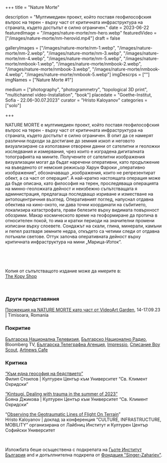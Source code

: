 +++
title = "Nature Morte"

description = "Мултимедиен проект, който поставя геофилософския въпрос на терен - върху част от критичната инфраструктура на страната, където достъпът е силно ограничен."
date = 2023-06-22
featuredImage = "/images/nature-morte/nm-hero.webp"
featuredVideo = ["/images/nature-morte/nm-herovid.mp4"]
draft = false

galleryImages = ["/images/nature-morte/nm-1.webp", "/images/nature-morte/nm-2.webp", "/images/nature-morte/nm-3.webp", "/images/nature-morte/nm-4.webp", "/images/nature-morte/nm-5.webp", "/images/nature-morte/nmbook-1.webp", "/images/nature-morte/nmbook-2.webp", "/images/nature-morte/nmbook-3.webp", "/images/nature-morte/nmbook-4.webp", "/images/nature-morte/nmbook-5.webp"]
imgDescrps = [""]
imgNames = ["Nature Morte #1"]

medium = ["photography", "photogrammetry", "topological 3D print", "multichannel video-Installation", "book"]
placedate = "Goethe-Institut, Sofia - 22.06–30.07.2023"
curator = "Hristo Kaloyanov"
categories = ["solo"]

+++

NATURE MORTE е мултимедиен проект, който поставя геофилософския въпрос на терен - върху част от критичната инфраструктура на страната, където достъпът е силно ограничен. В опит да се намерят различни подходи за достигане до земния изкоп и неговото визуализиране са използвани отворени данни от сателитни и геоложки изследвания и измервания, чрез които е изградена дигиталната топографията на мините.
Получените от сателитни изображения визуализации могат да бъдат наречени оперативни, като продължение на въведеното от немския режисьор Харун Фароки „оперативно изображение“, обозначаващо „изображения, които не репрезентират обект, а са част от операция“. А най-кратко настоящата операция може да бъде описана, като философия на терен, проследяваща операцията на минно-геоложката дейност и неизбежно съпътстващата я администрация, предлагаща последващо изриване и изместване на антопоцентричния възглед.
Оперативният поглед, напуснал отдавна обектива на кино-окото, ни дава точни координати на събитието, локализира катастрофата, прави белезите върху видимата повърхност обозрими. Макар космическото време на геоформиране да протича в относителен покой, то има и кратки периоди на значителни промени изписани върху слоевете. Сондажът на скали, глина, минерали, камъни и пепел разтваря земните недра, откъдето са четими следи от отдавна потънали светове. Оттук започва оперативната дейност върху критичната инфраструктура на мини „Марица-Изток“.

&nbsp;

&nbsp;

Копия от съпътстващото издание може да нмерите в:<br> [The Kopy Shop](https://www.thekopy.shop/product/nature-morte)

&nbsp;

### Други представяния
[Прожекция на NATURE MORTE като част от VideoArt Garden](https://timisoara2023.eu/ro/evenimente/coatings-videoart-garden/), 14-17.09.23 | Timisoara, Romania
### Покритие
[Българска Национална Телевизия](https://bnt.bg/news/izlozhbata-nature-morte-v-gyote-institut-v347709-319285news.html), [Българско Национално Радио](https://bnr.bg/horizont/post/101854514/nature-morte-tvorcheski-pogled-kam-vagledobivnata-industria),
Bloomberg TV,
[Българска Телеграфна Агенция](https://www.bta.bg/bg/news/lik/491946-diskusiya-na-tema-vaglishtna-tropika-razglezhda-dobiva-na-ruda-i-kak-vdahnovya),
[Impressio](https://impressio.dir.bg/photography/vaglishtna-tropika-v-gyote-institut-i-ko-op),
[Списание Boy Scout](https://boyscoutmag.com/2023/07/kakvo-da-pravim-v-sofia-prez-july-2/),
[Artnews Cafe](https://openartfiles.bg/openartfiles.bg/public/bg/artnewscafebulletin)

### Критика
[“Към една геософия на бедствието”](https://culturecenter-su.org/philip-stoilov-nature-morte/)<br>
Филип Стоилов | Културен Център към Университет  “Св. Климент Охридски”

[“Kintsugi. Dealing with trauma in the summer of 2023”](https://culturecenter-su.org/kritika-x-3-june2023-boyana-dzhikova/)<br>
Бояна Джикова | Културен Център към Университет  “Св. Климент Охридски”

“[Observing the Geotraumatic Lines of Flight On Terrain](https://culturecenter-su.org/wp-content/uploads/2023/10/programme-2023.pdf)”
<br>
Hristo Kaloyanov | доклад за конференция “CULTURE, INFRASTRUCTURE, MOBILITY” организирана от Лайбниц Институт и Културен Център Софийски Университет

&nbsp;

Изложбата беше осъществена с подкрепата на [Гьоте Институт България](https://www.goethe.de/ins/bg/en/ver.cfm?event_id=24801982) and и допъллнителна подкрепа от [Фондация "Singer-Zahariev"](https://singer-zahariev.eu/projects/nature-morte-opening-at-goethe-institute/).
